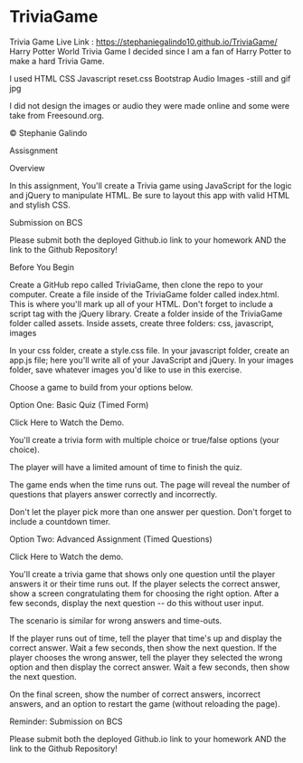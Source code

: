 # TriviaGame
Trivia Game
Live Link :  https://stephaniegalindo10.github.io/TriviaGame/
Harry Potter World Trivia Game 
I decided since I am a fan of Harry Potter to make a hard Trivia Game.

I used 
HTML
CSS
Javascript
reset.css
Bootstrap
Audio
Images -still and gif jpg

I did not design the images or audio they were made online and some were take from Freesound.org.


© Stephanie Galindo 

Assisgnment


Overview

In this assignment, You'll create a Trivia game using JavaScript for the logic and jQuery to manipulate HTML. Be sure to layout this app with valid HTML and stylish CSS.


Submission on BCS


Please submit both the deployed Github.io link to your homework AND the link to the Github Repository!



Before You Begin


Create a GitHub repo called TriviaGame, then clone the repo to your computer.
Create a file inside of the TriviaGame folder called index.html. This is where you'll mark up all of your HTML.
Don't forget to include a script tag with the jQuery library.
Create a folder inside of the TriviaGame folder called assets.
Inside assets, create three folders: css, javascript, images



In your css folder, create a style.css file.
In your javascript folder, create an app.js file; here you'll write all of your JavaScript and jQuery.
In your images folder, save whatever images you'd like to use in this exercise.



Choose a game to build from your options below. 



Option One: Basic Quiz (Timed Form)



Click Here to Watch the Demo.


You'll create a trivia form with multiple choice or true/false options (your choice).

The player will have a limited amount of time to finish the quiz. 


The game ends when the time runs out. The page will reveal the number of questions that players answer correctly and incorrectly.


Don't let the player pick more than one answer per question.
Don't forget to include a countdown timer.



Option Two: Advanced Assignment (Timed Questions)



Click Here to Watch the demo.


You'll create a trivia game that shows only one question until the player answers it or their time runs out.
If the player selects the correct answer, show a screen congratulating them for choosing the right option. After a few seconds, display the next question -- do this without user input.

The scenario is similar for wrong answers and time-outs.


If the player runs out of time, tell the player that time's up and display the correct answer. Wait a few seconds, then show the next question.
If the player chooses the wrong answer, tell the player they selected the wrong option and then display the correct answer. Wait a few seconds, then show the next question.


On the final screen, show the number of correct answers, incorrect answers, and an option to restart the game (without reloading the page).



Reminder: Submission on BCS


Please submit both the deployed Github.io link to your homework AND the link to the Github Repository!
